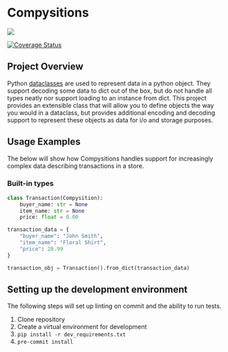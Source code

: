# Compysitions

![](https://github.com/zganger/extended_dataclass/workflows/Test/badge.svg)

[![Coverage Status](https://coveralls.io/repos/github/zganger/compysitions/badge.svg?branch=master)](https://coveralls.io/github/zganger/compysitions?branch=master)

## Project Overview
Python [dataclasses](https://docs.python.org/3/library/dataclasses.html "Dataclass documentation") are used to represent data in a python object.
They support decoding some data to dict out of the box, but do not handle all types neatly nor support loading to an instance from dict.
This project provides an extensible class that will allow you to define objects the way you would in a dataclass, 
but provides additional encoding and decoding support to represent these objects as data for i/o and storage purposes.

## Usage Examples
The below will show how Compysitions handles support for increasingly complex data describing transactions in a store.

### Built-in types
```python
class Transaction(Compysition):
    buyer_name: str = None
    item_name: str = None
    price: float = 0.00

transaction_data = {
    "buyer_name": "John Smith",
    "item_name": "Floral Shirt",
    "price": 20.99
}

transaction_obj = Transaction().from_dict(transaction_data)
```

## Setting up the development environment
The following steps will set up linting on commit and the ability to run tests.
1. Clone repository
2. Create a virtual environment for development
3. `pip install -r dev_requirements.txt`
4. `pre-commit install`
